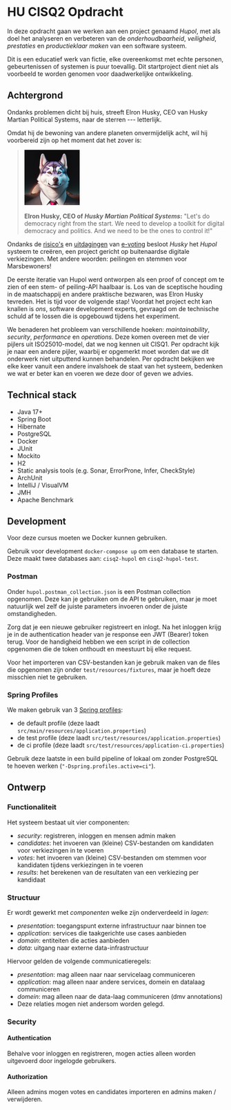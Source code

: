 # HU CISQ2 Opdracht

In deze opdracht gaan we werken aan een project genaamd *Hupol*, 
met als doel het analyseren en verbeteren van de 
*onderhoudbaarheid*, *veiligheid*, *prestaties* en *productieklaar maken* 
van een software systeem.

Dit is een educatief werk van fictie, 
elke overeenkomst met echte personen, gebeurtenissen of systemen 
is puur toevallig. Dit startproject 
dient niet als voorbeeld te worden genomen 
voor daadwerkelijke ontwikkeling.

## Achtergrond
Ondanks problemen dicht bij huis, 
streeft Elron Husky, CEO van Husky Martian Political Systems, 
naar de sterren --- letterlijk. 

Omdat hij de bewoning van andere planeten onvermijdelijk acht, 
wil hij voorbereid zijn op het moment dat het zover is: 

> ![Elron Husky, a husky dog in a suit](img/elron-husky.png)
>
> __Elron Husky, CEO of *Husky Martian Political Systems*:__
>"Let's do democracy right from the start. 
> We need to develop a toolkit for digital 
> democracy and politics. And we need to be the ones
> to control it!"

Ondanks de [risico's](https://www.cylumena.com/insights/8-cybersecurity-reasons-online-voting-never-happen/) en [uitdagingen](https://www.aaas.org/epi-center/internet-online-voting)
van [e-voting](https://www.youtube.com/watch?v=LkH2r-sNjQs) 
besloot *Husky* het *Hupol* systeem te creëren, 
een project gericht op buitenaardse digitale verkiezingen. 
Met andere woorden: peilingen en stemmen voor Marsbewoners!

De eerste iteratie van Hupol werd ontworpen als een proof of concept 
om te zien of een stem- of peiling-API haalbaar is. 
Los van de sceptische houding in de maatschappij 
en andere praktische bezwaren, was Elron Husky tevreden. 
Het is tijd voor de volgende stap! 
Voordat het project echt kan knallen
is *ons*, software development experts, 
gevraagd om de technische schuld af te lossen 
die is opgebouwd tijdens het experiment.

We benaderen het probleem van verschillende hoeken:
*maintainability*, *security*, *performance* en *operations*. Deze komen overeen met de vier pijlers uit ISO25010-model, dat we nog kennen uit CISQ1.
Per opdracht kijk je naar een andere pijler, waarbij er opgemerkt moet worden dat we dit onderwerk niet uitputtend kunnen behandelen.
Per opdracht bekijken we elke keer vanuit een andere invalshoek de staat van het systeem,
bedenken we wat er beter kan en voeren we deze door
of geven we advies.

## Technical stack

* Java 17+
* Spring Boot
* Hibernate
* PostgreSQL
* Docker
* JUnit
* Mockito
* H2
* Static analysis tools (e.g. Sonar, ErrorProne, Infer, CheckStyle)
* ArchUnit
* IntelliJ / VisualVM
* JMH
* Apache Benchmark

## Development

Voor deze cursus moeten we Docker kunnen gebruiken.

Gebruik voor development `docker-compose up` om 
een database te starten. Deze maakt twee databases
aan: `cisq2-hupol` en `cisq2-hupol-test`.

### Postman

Onder `hupol.postman_collection.json` is een Postman
collection opgenomen. Deze kan je gebruiken om
de API te gebruiken, maar je moet natuurlijk wel
zelf de juiste parameters invoeren onder de juiste
omstandigheden. 

Zorg dat je een nieuwe gebruiker registreert en inlogt. 
Na het inloggen krijg je 
in de authentication header van je
response een JWT (Bearer) token terug.
Voor de handigheid hebben we een script in 
de collection opgenomen die de token onthoudt 
en meestuurt bij elke request.

Voor het importeren van CSV-bestanden
kan je gebruik maken van de files die
opgenomen zijn onder `test/resources/fixtures`,
maar je hoeft deze misschien niet te gebruiken.

### Spring Profiles

We maken gebruik van 3 [Spring profiles](https://docs.spring.io/spring-boot/docs/3.0.5/reference/html/features.html#features.external-config.files.profile-specific):
* de default profile (deze laadt `src/main/resources/application.properties`)
* de test profile (deze laadt `src/test/resources/application.properties`)
* de ci profile (deze laadt `src/test/resources/application-ci.properties`)

Gebruik deze laatste in een build pipeline of lokaal
om zonder PostgreSQL te hoeven werken (`"-Dspring.profiles.active=ci"`).

## Ontwerp

### Functionaliteit

Het systeem bestaat uit vier componenten:
* _security_: registreren, inloggen en mensen admin maken
* _candidates_: het invoeren van (kleine) CSV-bestanden om kandidaten voor verkiezingen in te voeren
* _votes_: het invoeren van (kleine) CSV-bestanden om stemmen voor kandidaten tijdens verkiezingen in te voeren 
* _results_: het berekenen van de resultaten van een verkiezing per kandidaat

### Structuur

Er wordt gewerkt met *componenten* welke zijn onderverdeeld
in *lagen*:
* _presentation_: toegangspunt externe infrastructuur naar binnen toe
* _application_: services die taakgerichte use cases aanbieden
* _domain_: entiteiten die acties aanbieden
* _data_: uitgang naar externe data-infrastructuur

Hiervoor gelden de volgende communicatieregels:
* _presentation_: mag alleen naar naar servicelaag communiceren
* _application_: mag alleen naar andere services, domein en datalaag communiceren
* _domein_: mag alleen naar de data-laag communiceren (dmv annotations)
* Deze relaties mogen niet andersom worden gelegd.

### Security

#### Authentication
Behalve voor inloggen en registreren, mogen acties alleen
worden uitgevoerd door ingelogde gebruikers.

#### Authorization
Alleen admins mogen votes en candidates importeren 
en admins maken / verwijderen.